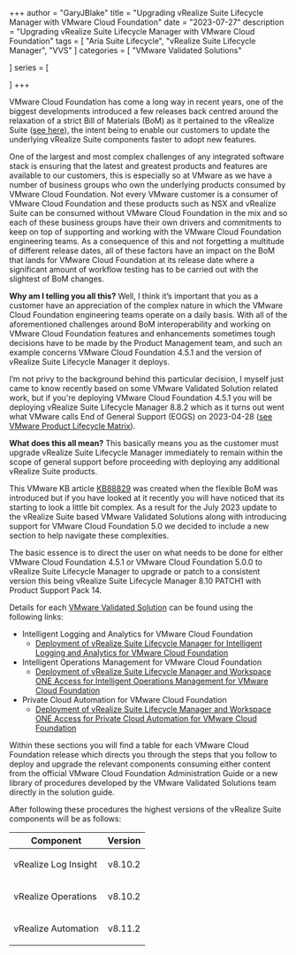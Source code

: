 +++
author = "GaryJBlake"
title = "Upgrading vRealize Suite Lifecycle Manager with VMware Cloud Foundation"
date = "2023-07-27"
description = "Upgrading vRealize Suite Lifecycle Manager with VMware Cloud Foundation"
tags = [
    "Aria Suite Lifecycle",
    "vRealize Suite Lifecycle Manager",
	"VVS"
]
categories = [
    "VMware Validated Solutions"

]
series = [

]
+++

VMware Cloud Foundation has come a long way in recent years, one of the biggest developments introduced a few releases back centred around the relaxation of a strict Bill of Materials (BoM) as it pertained to the vRealize Suite ([see here](/post/vcf/vcf-vrealize-flexibility)), the intent being to enable our customers to update the underlying vRealize Suite components faster to adopt new features.

One of the largest and most complex challenges of any integrated software stack is ensuring that the latest and greatest products and features are available to our customers, this is especially so at VMware as we have a number of business groups who own the underlying products consumed by VMware Cloud Foundation. Not every VMware customer is a consumer of VMware Cloud Foundation and these products such as NSX and vRealize Suite can be consumed without VMware Cloud Foundation in the mix and so each of these business groups have their own drivers and commitments to keep on top of supporting and working with the VMware Cloud Foundation engineering teams. As a consequence of this and not forgetting a multitude of different release dates, all of these factors have an impact on the BoM that lands for VMware Cloud Foundation at its release date where a significant amount of workflow testing has to be carried out with the slightest of BoM changes.

**Why am I telling you all this?** Well, I think it’s important that you as a customer have an appreciation of the complex nature  in which the VMware Cloud Foundation engineering teams operate on a daily basis. With all of the aforementioned challenges around BoM interoperability and working on VMware Cloud Foundation features and enhancements sometimes tough decisions have to be made by the Product Management team, and such an example concerns VMware Cloud Foundation 4.5.1 and the version of vRealize Suite Lifecycle Manager it deploys.

I’m not privy to the background behind this particular decision, I myself just came to know recently based on some VMware Validated Solution related work, but if you're deploying VMware Cloud Foundation 4.5.1 you will be deploying vRealize Suite Lifecycle Manager 8.8.2 which as it turns out went what VMware calls End of General Support (EOGS) on 2023-04-28 ([see VMware Product Lifecycle Matrix](https://lifecycle.vmware.com/)).

**What does this all mean?** This basically means you as the customer must upgrade vRealize Suite Lifecycle Manager immediately to remain within the scope of general support before proceeding with deploying any additional vRealize Suite products.

This VMware KB article [KB88829](https://kb.vmware.com/s/article/88829) was created when the flexible BoM was introduced but if you have looked at it recently you will have noticed that its starting to look a little bit complex. As a result for the July 2023 update to the vRealize Suite based VMware Validated Solutions along with introducing support for VMware Cloud Foundation 5.0 we decided to include a new section to help navigate these complexities.

The basic essence is to direct the user on what needs to be done for either VMware Cloud Foundation 4.5.1 or VMware Cloud Foundation 5.0.0 to vRealize Suite Lifecycle Manager to upgrade or patch to a consistent version this being vRealize Suite Lifecycle Manager 8.10 PATCH1 with Product Support Pack 14.

Details for each [VMware Validated Solution](https://core.vmware.com/vmware-validated-solutions) can be found using the following links:

* Intelligent Logging and Analytics for VMware Cloud Foundation
  * [Deployment of vRealize Suite Lifecycle Manager for Intelligent Logging and Analytics for VMware Cloud Foundation](https://docs.vmware.com/en/VMware-Cloud-Foundation/services/vcf-intelligent-logging-and-analytics-v1/GUID-1B4ED70F-B95D-4988-8531-3F942A26BC06.html)
* Intelligent Operations Management for VMware Cloud Foundation
  * [Deployment of vRealize Suite Lifecycle Manager and Workspace ONE Access for Intelligent Operations Management for VMware Cloud Foundation](https://docs.vmware.com/en/VMware-Cloud-Foundation/services/vcf-intelligent-operations-management-v1/GUID-E177B09A-74F6-45E5-9C7A-854888551207.html)
* Private Cloud Automation for VMware Cloud Foundation
  * [Deployment of vRealize Suite Lifecycle Manager and Workspace ONE Access for Private Cloud Automation for VMware Cloud Foundation](https://docs-staging.vmware.com/en/VMware-Cloud-Foundation/services/vcf-private-cloud-automation-v1/GUID-FD5C8968-55A8-463A-BE30-CC369A11EDCC.html)

Within these sections you will find a table for each VMware Cloud Foundation release which directs you through the steps that you follow to deploy and upgrade the relevant components consuming either content from the official VMware Cloud Foundation Administration Guide or a new library of procedures developed by the VMware Validated Solutions team directly in the solution guide.

After following these procedures the highest versions of the vRealize Suite components will be as follows:

| Component             | Version
|---------------------- | -------
| vRealize Log Insight  | <p style="text-align: center;">v8.10.2</p>
| vRealize Operations   | <p style="text-align: center;">v8.10.2</p>
| vRealize Automation   | <p style="text-align: center;">v8.11.2</p>
